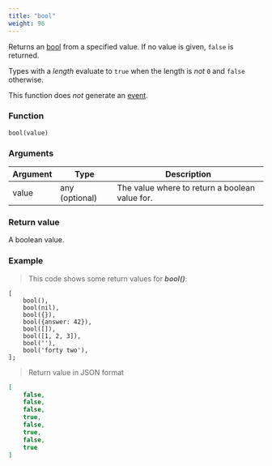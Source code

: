 ```yaml
---
title: "bool"
weight: 96
---
```


Returns an [bool](../../data-types/bool) from a specified value.
If no value is given, `false` is returned.

Types with a *length* evaluate to `true` when the length is *not* `0` and `false` otherwise.

This function does *not* generate an [event](../../overview/events).

### Function

`bool(value)`

### Arguments

Argument | Type | Description
-------- | ---- | -----------
value | any (optional) | The value where to return a boolean value for.

### Return value

A boolean value.

### Example

> This code shows some return values for ***bool()***:

```thingsdb,json_response
[
    bool(),
    bool(nil),
    bool({}),
    bool({answer: 42}),
    bool([]),
    bool([1, 2, 3]),
    bool(''),
    bool('forty two'),
];
```

> Return value in JSON format

```json
[
    false,
    false,
    false,
    true,
    false,
    true,
    false,
    true
]
```
